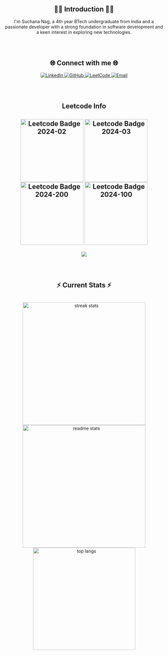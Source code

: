 <div align="center">

<h2 align="center">👨‍💻 Introduction 👨‍💻</h2>

<p align="center">
  I'm Suchana Nag, a 4th year BTech undergraduate from India and a passionate developer with a strong foundation in software development and a keen interest in exploring new technologies. 
</p>

<br/><br/>

<h2 align="center">🌐 Connect with me 🌐</h2>

<p align="center">
  <a href="https://www.linkedin.com/in/suchananag/" target="_blank">
    <img alt="LinkedIn" src="https://img.shields.io/badge/LinkedIn-blue?style=for-the-badge&logo=linkedin&logoColor=white" />
  </a>
  <a href="https://github.com/suchananag002" target="_blank">
    <img alt="GitHub" src="https://img.shields.io/badge/GitHub-black?style=for-the-badge&logo=github&logoColor=white" />
  </a>
  <a href="https://leetcode.com/sn_techie002/" target="_blank">
    <img alt="LeetCode" src="https://img.shields.io/badge/LeetCode-orange?style=for-the-badge&logo=leetcode&logoColor=white" />
  </a>
  <a href="mailto:suchananag002@gmail.com" target="_blank">
    <img alt="Email" src="https://img.shields.io/badge/Email-D14836?style=for-the-badge&logo=gmail&logoColor=white" />
  </a>
</p>

<br/><br/>

<h2 align="center">Leetcode Info<h2>

<p align="center">
  <a href="https://leetcode.com/sn_techie002/" target="_blank"><img align="center" src="https://leetcode.com/static/images/badges/2024/gif/2024-02.gif" alt="Leetcode Badge 2024-02" height="200" width="200" /></a>
  <a href="https://leetcode.com/sn_techie002/" target="_blank"><img align="center" src="https://leetcode.com/static/images/badges/2024/gif/2024-03.gif" alt="Leetcode Badge 2024-03" height="200" width="200" /></a>
  <a href="https://leetcode.com/sn_techie002/" target="_blank"><img align="center" src="https://assets.leetcode.com/static_assets/marketing/2024-200.gif" alt="Leetcode Badge 2024-200" height="200" width="200" /></a>
  <a href="https://leetcode.com/sn_techie002/" target="_blank"><img align="center" src="https://assets.leetcode.com/static_assets/marketing/2024-100.gif" alt="Leetcode Badge 2024-100" height="200" width="200" /></a>
</p>

<p align="center">
  <img align=top flex-grow=1 src="https://leetcard.jacoblin.cool/sn_techie002?theme=dark&font=Nunito&ext=heatmap" />  
</p>

<br/>
<h2 align="center">⚡ Current Stats ⚡</h2>
<br>
<div align="center">
  <img width=390 src="https://streak-stats.demolab.com/?user=suchananag002&count_private=true&theme=react&border_radius=10" alt="streak stats"/>
  <img width=390 src="https://github-readme-stats.vercel.app/api?username=suchananag002&show_icons=true&theme=react&rank_icon=github&border_radius=10" alt="readme stats" />
  <img width=325 align="center" src="https://github-readme-stats.vercel.app/api/top-langs/?username=suchananag002&hide=HTML&langs_count=8&layout=compact&theme=react&border_radius=10&size_weight=0.5&count_weight=0.5&exclude_repo=github-readme-stats" alt="top langs" />
</div>

<br/>
<br/><br/>

</div>
